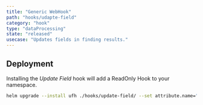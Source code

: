 ```yaml
---
title: "Generic WebHook"
path: "hooks/udapte-field"
category: "hook"
type: "dataProcessing"
state: "released"
usecase: "Updates fields in finding results."
---
```


<!-- end -->

## Deployment

Installing the _Update Field_ hook will add a ReadOnly Hook to your namespace. 

```bash
helm upgrade --install ufh ./hooks/update-field/ --set attribute.name="category" --set attribute.value="my-own-category"
```
